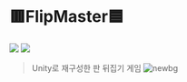 # 🟥FlipMaster🟦 #

<img src="https://img.shields.io/badge/Unity-FFFFFF?style=for-the-badge&logo=Unity&logoColor=white"> <img src="https://img.shields.io/badge/Arudino-00878F?style=for-the-badge&logo=Aruduino&logoColor=white">

> Unity로 재구성한 판 뒤집기 게임 
![newbg](https://github.com/user-attachments/assets/a8c0913b-6b47-45b8-8f3a-aebc37c60e69)
